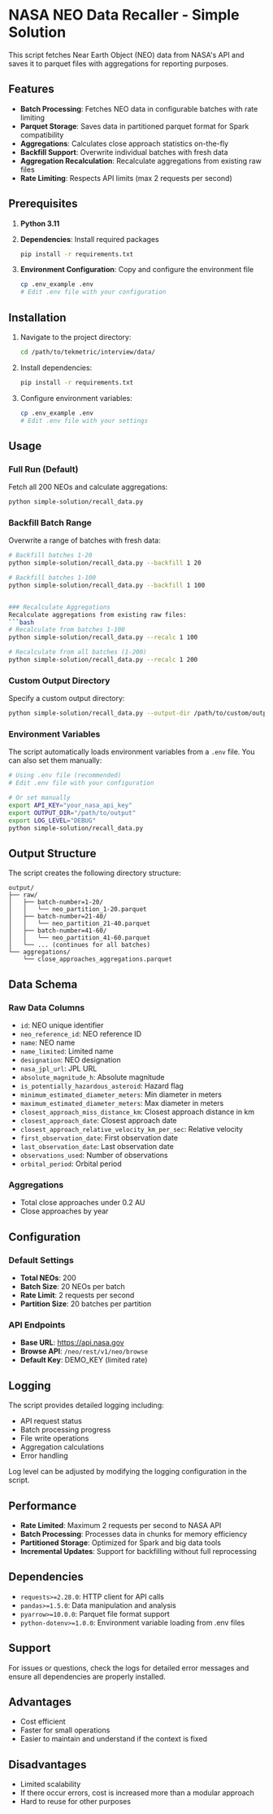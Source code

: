 # NASA NEO Data Recaller - Simple Solution

This script fetches Near Earth Object (NEO) data from NASA's API and saves it to parquet files with aggregations for reporting purposes.

## Features

- **Batch Processing**: Fetches NEO data in configurable batches with rate limiting
- **Parquet Storage**: Saves data in partitioned parquet format for Spark compatibility
- **Aggregations**: Calculates close approach statistics on-the-fly
- **Backfill Support**: Overwrite individual batches with fresh data
- **Aggregation Recalculation**: Recalculate aggregations from existing raw files
- **Rate Limiting**: Respects API limits (max 2 requests per second)

## Prerequisites

1. **Python 3.11**
2. **Dependencies**: Install required packages
   ```bash
   pip install -r requirements.txt
   ```

3. **Environment Configuration**: Copy and configure the environment file
   ```bash
   cp .env_example .env
   # Edit .env file with your configuration
   ```

## Installation

1. Navigate to the project directory:
   ```bash
   cd /path/to/tekmetric/interview/data/
   ```

2. Install dependencies:
   ```bash
   pip install -r requirements.txt
   ```

3. Configure environment variables:
   ```bash
   cp .env_example .env
   # Edit .env file with your settings
   ```

## Usage

### Full Run (Default)
Fetch all 200 NEOs and calculate aggregations:
```bash
python simple-solution/recall_data.py
```

### Backfill Batch Range
Overwrite a range of batches with fresh data:
```bash
# Backfill batches 1-20
python simple-solution/recall_data.py --backfill 1 20

# Backfill batches 1-100
python simple-solution/recall_data.py --backfill 1 100


### Recalculate Aggregations
Recalculate aggregations from existing raw files:
```bash
# Recalculate from batches 1-100
python simple-solution/recall_data.py --recalc 1 100

# Recalculate from all batches (1-200)
python simple-solution/recall_data.py --recalc 1 200
```

### Custom Output Directory
Specify a custom output directory:
```bash
python simple-solution/recall_data.py --output-dir /path/to/custom/output
```

### Environment Variables
The script automatically loads environment variables from a `.env` file. You can also set them manually:

```bash
# Using .env file (recommended)
# Edit .env file with your configuration

# Or set manually
export API_KEY="your_nasa_api_key"
export OUTPUT_DIR="/path/to/output"
export LOG_LEVEL="DEBUG"
python simple-solution/recall_data.py
```

## Output Structure

The script creates the following directory structure:

```
output/
├── raw/
│   ├── batch-number=1-20/
│   │   └── neo_partition_1-20.parquet
│   ├── batch-number=21-40/
│   │   └── neo_partition_21-40.parquet
│   ├── batch-number=41-60/
│   │   └── neo_partition_41-60.parquet
│   └── ... (continues for all batches)
└── aggregations/
    └── close_approaches_aggregations.parquet
```

## Data Schema

### Raw Data Columns
- `id`: NEO unique identifier
- `neo_reference_id`: NEO reference ID
- `name`: NEO name
- `name_limited`: Limited name
- `designation`: NEO designation
- `nasa_jpl_url`: JPL URL
- `absolute_magnitude_h`: Absolute magnitude
- `is_potentially_hazardous_asteroid`: Hazard flag
- `minimum_estimated_diameter_meters`: Min diameter in meters
- `maximum_estimated_diameter_meters`: Max diameter in meters
- `closest_approach_miss_distance_km`: Closest approach distance in km
- `closest_approach_date`: Closest approach date
- `closest_approach_relative_velocity_km_per_sec`: Relative velocity
- `first_observation_date`: First observation date
- `last_observation_date`: Last observation date
- `observations_used`: Number of observations
- `orbital_period`: Orbital period

### Aggregations
- Total close approaches under 0.2 AU
- Close approaches by year

## Configuration

### Default Settings
- **Total NEOs**: 200
- **Batch Size**: 20 NEOs per batch
- **Rate Limit**: 2 requests per second
- **Partition Size**: 20 batches per partition

### API Endpoints
- **Base URL**: https://api.nasa.gov
- **Browse API**: `/neo/rest/v1/neo/browse`
- **Default Key**: DEMO_KEY (limited rate)

## Logging

The script provides detailed logging including:
- API request status
- Batch processing progress
- File write operations
- Aggregation calculations
- Error handling

Log level can be adjusted by modifying the logging configuration in the script.

## Performance

- **Rate Limited**: Maximum 2 requests per second to NASA API
- **Batch Processing**: Processes data in chunks for memory efficiency
- **Partitioned Storage**: Optimized for Spark and big data tools
- **Incremental Updates**: Support for backfilling without full reprocessing

## Dependencies

- `requests>=2.28.0`: HTTP client for API calls
- `pandas>=1.5.0`: Data manipulation and analysis
- `pyarrow>=10.0.0`: Parquet file format support
- `python-dotenv>=1.0.0`: Environment variable loading from .env files

## Support

For issues or questions, check the logs for detailed error messages and ensure all dependencies are properly installed.

## Advantages
- Cost efficient
- Faster for small operations
- Easier to maintain and understand if the context is fixed

## Disadvantages
- Limited scalability
- If there occur errors, cost is increased more than a modular approach 
- Hard to reuse for other purposes
